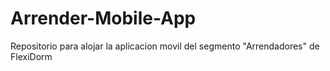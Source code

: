 # Arrender-Mobile-App
Repositorio para alojar la aplicacion movil del segmento "Arrendadores" de FlexiDorm
